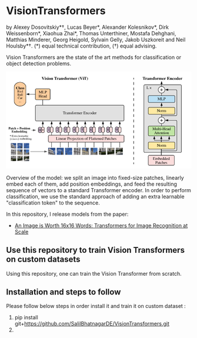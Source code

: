 # VisionTransformers
by Alexey Dosovitskiy\*†, Lucas Beyer\*, Alexander Kolesnikov\*, Dirk
Weissenborn\*, Xiaohua Zhai\*, Thomas Unterthiner, Mostafa Dehghani, Matthias
Minderer, Georg Heigold, Sylvain Gelly, Jakob Uszkoreit and Neil Houlsby\*†.
(\*) equal technical contribution, (†) equal advising.

Vision Transformers are the state of the art methods for classification or object detection problems.

![Figure 1 from paper](vit_figure.png)

Overview of the model: we split an image into fixed-size patches, linearly embed
each of them, add position embeddings, and feed the resulting sequence of
vectors to a standard Transformer encoder. In order to perform classification,
we use the standard approach of adding an extra learnable "classification token"
to the sequence.

In this repository, I release models from the paper:

- [An Image is Worth 16x16 Words: Transformers for Image Recognition at Scale](https://arxiv.org/abs/2010.11929)

## Use this repository to train Vision Transformers on custom datasets
Using this repository, one can train the Vision Transformer from scratch. 

## Installation and steps to follow
Please follow below steps in order install it and train it on custom dataset :
1. pip install git+https://github.com/SalilBhatnagarDE/VisionTransformers.git 
2. 
